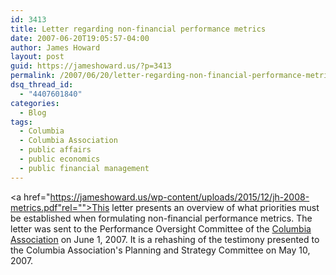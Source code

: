 ```yaml
---
id: 3413
title: Letter regarding non-financial performance metrics
date: 2007-06-20T19:05:57-04:00
author: James Howard
layout: post
guid: https://jameshoward.us/?p=3413
permalink: /2007/06/20/letter-regarding-non-financial-performance-metrics/
dsq_thread_id:
  - "4407601840"
categories:
  - Blog
tags:
  - Columbia
  - Columbia Association
  - public affairs
  - public economics
  - public financial management
---
```

<a href="https://jameshoward.us/wp-content/uploads/2015/12/jh-2008-metrics.pdf"rel="">This letter</a> presents an overview of what priorities must be established when formulating non-financial performance metrics. The letter was sent to the Performance Oversight Committee of the [Columbia Association](http://www.columbiassociation.com) on June 1, 2007. It is a rehashing of the testimony presented to the Columbia Association's Planning and Strategy Committee on May 10, 2007.
